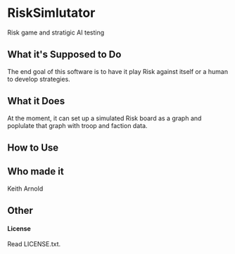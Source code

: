 # RiskSimlutator
Risk game and stratigic AI testing

## What it's Supposed to Do

The end goal of this software is to have it play Risk against itself or a human to develop strategies.

## What it Does

At the moment, it can set up a simulated Risk board as a graph and poplulate that graph with troop and faction data.

## How to Use

## Who made it

Keith Arnold

## Other

#### License
Read LICENSE.txt.

